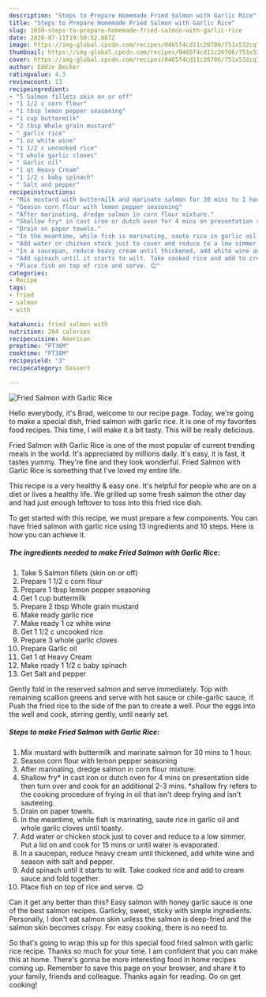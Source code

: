 ```yaml
---
description: "Steps to Prepare Homemade Fried Salmon with Garlic Rice"
title: "Steps to Prepare Homemade Fried Salmon with Garlic Rice"
slug: 1650-steps-to-prepare-homemade-fried-salmon-with-garlic-rice
date: 2020-07-11T19:50:52.087Z
image: https://img-global.cpcdn.com/recipes/0465f4cd11c26706/751x532cq70/fried-salmon-with-garlic-rice-recipe-main-photo.jpg
thumbnail: https://img-global.cpcdn.com/recipes/0465f4cd11c26706/751x532cq70/fried-salmon-with-garlic-rice-recipe-main-photo.jpg
cover: https://img-global.cpcdn.com/recipes/0465f4cd11c26706/751x532cq70/fried-salmon-with-garlic-rice-recipe-main-photo.jpg
author: Eddie Becker
ratingvalue: 4.3
reviewcount: 13
recipeingredient:
- "5 Salmon fillets skin on or off"
- "1 1/2 c corn flour"
- "1 tbsp lemon pepper seasoning"
- "1 cup buttermilk"
- "2 tbsp Whole grain mustard"
- " garlic rice"
- "1 oz white wine"
- "1 1/2 c uncooked rice"
- "3 whole garlic cloves"
- " Garlic oil"
- "1 qt Heavy Cream"
- "1 1/2 c baby spinach"
- " Salt and pepper"
recipeinstructions:
- "Mix mustard with buttermilk and marinate salmon for 30 mins to 1 hour."
- "Season corn flour with lemon pepper seasoning"
- "After marinating, dredge salmon in corn flour mixture."
- "Shallow fry* in cast iron or dutch oven for 4 mins on presentation side then turn over and cook for an additional 2-3 mins. *shallow fry refers to the cooking procedure of frying in oil that isn&#39;t deep frying and isn&#39;t sauteeing."
- "Drain on paper towels."
- "In the meantime, while fish is marinating, saute rice in garlic oil and whole garlic cloves until toasty."
- "Add water or chicken stock just to cover and reduce to a low simmer. Put a lid on and cook for 15 mins or until water is evaporated."
- "In a saucepan, reduce heavy cream until thickened, add white wine and season with salt and pepper."
- "Add spinach until it starts to wilt. Take cooked rice and add to cream sauce and fold together."
- "Place fish on top of rice and serve. 😊"
categories:
- Recipe
tags:
- fried
- salmon
- with

katakunci: fried salmon with 
nutrition: 264 calories
recipecuisine: American
preptime: "PT36M"
cooktime: "PT38M"
recipeyield: "3"
recipecategory: Dessert

---
```



![Fried Salmon with Garlic Rice](https://img-global.cpcdn.com/recipes/0465f4cd11c26706/751x532cq70/fried-salmon-with-garlic-rice-recipe-main-photo.jpg)

Hello everybody, it's Brad, welcome to our recipe page. Today, we're going to make a special dish, fried salmon with garlic rice. It is one of my favorites food recipes. This time, I will make it a bit tasty. This will be really delicious.

Fried Salmon with Garlic Rice is one of the most popular of current trending meals in the world. It's appreciated by millions daily. It's easy, it is fast, it tastes yummy. They're fine and they look wonderful. Fried Salmon with Garlic Rice is something that I've loved my entire life.

This recipe is a very healthy &amp; easy one. It&#39;s helpful for people who are on a diet or lives a healthy life. We grilled up some fresh salmon the other day and had just enough leftover to toss into this fried rice dish.


To get started with this recipe, we must prepare a few components. You can have fried salmon with garlic rice using 13 ingredients and 10 steps. Here is how you can achieve it.

<!--inarticleads1-->

##### The ingredients needed to make Fried Salmon with Garlic Rice:

1. Take 5 Salmon fillets (skin on or off)
1. Prepare 1 1/2 c corn flour
1. Prepare 1 tbsp lemon pepper seasoning
1. Get 1 cup buttermilk
1. Prepare 2 tbsp Whole grain mustard
1. Make ready  garlic rice
1. Make ready 1 oz white wine
1. Get 1 1/2 c uncooked rice
1. Prepare 3 whole garlic cloves
1. Prepare  Garlic oil
1. Get 1 qt Heavy Cream
1. Make ready 1 1/2 c baby spinach
1. Get  Salt and pepper


Gently fold in the reserved salmon and serve immediately. Top with remaining scallion greens and serve with hot sauce or chile-garlic sauce, if. Push the fried rice to the side of the pan to create a well. Pour the eggs into the well and cook, stirring gently, until nearly set. 

<!--inarticleads2-->

##### Steps to make Fried Salmon with Garlic Rice:

1. Mix mustard with buttermilk and marinate salmon for 30 mins to 1 hour.
1. Season corn flour with lemon pepper seasoning
1. After marinating, dredge salmon in corn flour mixture.
1. Shallow fry* in cast iron or dutch oven for 4 mins on presentation side then turn over and cook for an additional 2-3 mins. *shallow fry refers to the cooking procedure of frying in oil that isn&#39;t deep frying and isn&#39;t sauteeing.
1. Drain on paper towels.
1. In the meantime, while fish is marinating, saute rice in garlic oil and whole garlic cloves until toasty.
1. Add water or chicken stock just to cover and reduce to a low simmer. Put a lid on and cook for 15 mins or until water is evaporated.
1. In a saucepan, reduce heavy cream until thickened, add white wine and season with salt and pepper.
1. Add spinach until it starts to wilt. Take cooked rice and add to cream sauce and fold together.
1. Place fish on top of rice and serve. 😊


Can it get any better than this? Easy salmon with honey garlic sauce is one of the best salmon recipes. Garlicky, sweet, sticky with simple ingredients. Personally, I don&#39;t eat salmon skin unless the salmon is deep-fried and the salmon skin becomes crispy. For easy cooking, there is no need to. 

So that's going to wrap this up for this special food fried salmon with garlic rice recipe. Thanks so much for your time. I am confident that you can make this at home. There's gonna be more interesting food in home recipes coming up. Remember to save this page on your browser, and share it to your family, friends and colleague. Thanks again for reading. Go on get cooking!
